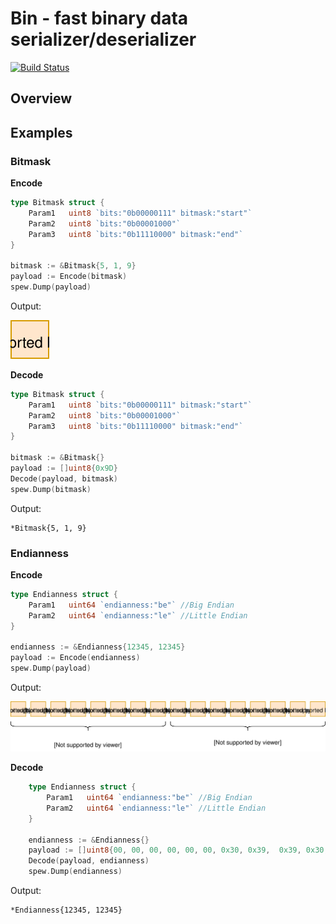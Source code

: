 # Bin - fast binary data serializer/deserializer

[![Build Status](https://cloud.drone.io/api/badges/dyrkin/bin/status.svg??branch=master)](https://cloud.drone.io/dyrkin/bin)

## Overview

## Examples

### Bitmask

**Encode**

```go
type Bitmask struct {
    Param1   uint8 `bits:"0b00000111" bitmask:"start"`
    Param2   uint8 `bits:"0b00001000"`
    Param3   uint8 `bits:"0b11110000" bitmask:"end"`
}

bitmask := &Bitmask{5, 1, 9}
payload := Encode(bitmask)
spew.Dump(payload)
```

Output:

![9D](readme/bitmask.svg)

**Decode**

```go
type Bitmask struct {
    Param1   uint8 `bits:"0b00000111" bitmask:"start"`
    Param2   uint8 `bits:"0b00001000"`
    Param3   uint8 `bits:"0b11110000" bitmask:"end"`
}

bitmask := &Bitmask{}
payload := []uint8{0x9D}
Decode(payload, bitmask)
spew.Dump(bitmask)
```

Output:

```shell
*Bitmask{5, 1, 9}
```

### Endianness

**Encode**

```go
type Endianness struct {
    Param1   uint64 `endianness:"be"` //Big Endian
    Param2   uint64 `endianness:"le"` //Little Endian
}

endianness := &Endianness{12345, 12345}
payload := Encode(endianness)
spew.Dump(payload)
```

Output:

![00,00,00,00,00,00,30,39,30,39,00,00,00,00,00,00](readme/endianness.svg)

**Decode**

```go
	type Endianness struct {
		Param1   uint64 `endianness:"be"` //Big Endian
		Param2   uint64 `endianness:"le"` //Little Endian
	}
	
	endianness := &Endianness{}
	payload := []uint8{00, 00, 00, 00, 00, 00, 0x30, 0x39,  0x39, 0x30, 00, 00, 00, 00, 00, 00}
	Decode(payload, endianness)
	spew.Dump(endianness)
```

Output:

```shell
*Endianness{12345, 12345}
```
